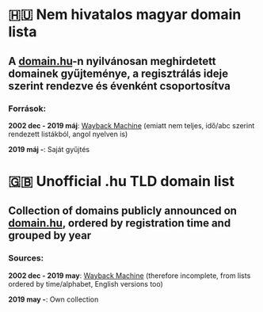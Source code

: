 # 🇭🇺 Nem hivatalos magyar domain lista
## A [domain.hu](http://www.domain.hu/domain/meghirdetes.html)-n nyilvánosan meghirdetett domainek gyűjteménye, a regisztrálás ideje szerint rendezve és évenként csoportosítva

### Források:
**2002 dec - 2019 máj**: [Wayback Machine](https://web.archive.org/web/*/http://www.domain.hu/domain/meghirdetes.html) (emiatt nem teljes, idő/abc szerint rendezett listákból, angol nyelven is)

**2019 máj -**: Saját gyűjtés


# 🇬🇧 Unofficial .hu TLD domain list
## Collection of domains publicly announced on [domain.hu](http://www.domain.hu/domain/meghirdetes.html), ordered by registration time and grouped by year

### Sources:
**2002 dec - 2019 may**: [Wayback Machine](https://web.archive.org/web/*/http://www.domain.hu/domain/meghirdetes.html) (therefore incomplete, from lists ordered by time/alphabet, English versions too)

**2019 may -**: Own collection
